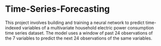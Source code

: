 # Time-Series-Forecasting
This project involves building and training a neural network to predict time-indexed variables of a multivariate household electric power consumption time series dataset. The model uses a window of past 24 observations of the 7 variables to predict the next 24 observations of the same variables.
